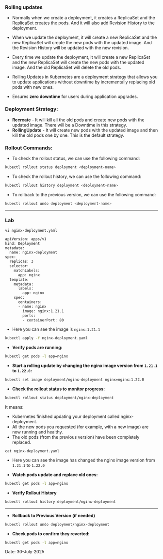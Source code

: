 ### Rolling updates 

- Normally when we create a deployment, it creates a ReplicaSet and the ReplicaSet creates the pods. And it will also add Revision History to the deployment.
- When we update the deployment, it will create a new ReplicaSet and the new ReplicaSet will create the new pods with the updated image. And the Revision History will be updated with the new revision.
- Every time we update the deployment, it will create a new ReplicaSet and the new ReplicaSet will create the new pods with the updated image. And the old ReplicaSet will delete the old pods.

- Rolling Updates in Kubernetes are a deployment strategy that allows you to update applications without downtime by incrementally replacing old pods with new ones.

- Ensures **zero downtime** for users during application upgrades.


### Deployment Strategy:

- **Recreate** - It will kill all the old pods and create new pods with the updated image. There will be a Downtime in this strategy.
- **RollingUpdate** - It will create new pods with the updated image and then kill the old pods one by one. This is the default strategy.

### Rollout Commands:

- To check the rollout status, we can use the following command:
```bash
kubectl rollout status deployment <deployment-name>
```

- To check the rollout history, we can use the following command:
```bash
kubectl rollout history deployment <deployment-name>
```

- To rollback to the previous version, we can use the following command:
```bash
kubectl rollout undo deployment <deployment-name>
```

---


### Lab

`vi nginx-deployment.yaml`

```bash
apiVersion: apps/v1
kind: Deployment
metadata:
  name: nginx-deployment
spec:
  replicas: 3
  selector:
    matchLabels:
      app: nginx
  template:
    metadata:
      labels:
        app: nginx
    spec:
      containers:
      - name: nginx
        image: nginx:1.21.1
        ports:
        - containerPort: 80
```
- Here you can see the image is `nginx:1.21.1`

```bash
kubectl apply -f nginx-deployment.yaml
```

- **Verify pods are running:**
```bash
kubectl get pods -l app=nginx
```


- **Start a rolling update by changing the nginx image version from `1.21.1` to `1.22.0`:**
```bash
kubectl set image deployment/nginx-deployment nginx=nginx:1.22.0
```

- **Check the rollout status to monitor progress:**
```bash
kubectl rollout status deployment/nginx-deployment
```

It means:
- Kubernetes finished updating your deployment called nginx-deployment.
- All the new pods you requested (for example, with a new image) are now running and healthy.
- The old pods (from the previous version) have been completely replaced.

`cat nginx-deployment.yaml`
- Here you can see the image has changed the nginx image version from `1.21.1` to `1.22.0`

- **Watch pods update and replace old ones:**
```bash
kubectl get pods -l app=nginx
```

- **Verify Rollout History**
```bash
kubectl rollout history deployment/nginx-deployment
```

--- 


- **Rollback to Previous Version (if needed)**
```bash
kubectl rollout undo deployment/nginx-deployment
```

- **Check pods to confirm they reverted:**
```bash
kubectl get pods -l app=nginx
```






Date: 30-July-2025
